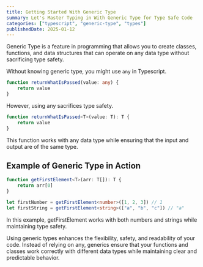```yaml
---
title: Getting Started With Generic Type
summary: Let's Master Typing in With Generic Type for Type Safe Code
categories: ["typescript", "generic-type", "types"]
publishedDate: 2025-01-12
---
```


Generic Type is a feature in programming that allows you to create classes, functions, and data structures that can operate on any data type without sacrificing type safety.

Without knowing generic type, you might use `any` in Typescript.

```typescript
function returnWhatIsPassed(value: any) {
    return value
}
```

However, using any sacrifices type safety.

```typescript
function returnWhatIsPassed<T>(value: T): T {
    return value
}
```

This function works with any data type while ensuring that the input and output are of the same type.

## Example of Generic Type in Action

```typescript
function getFirstElement<T>(arr: T[]): T {
    return arr[0]
}

let firstNumber = getFirstElement<number>([1, 2, 3]) // 1
let firstString = getFirstElement<string>(["a", "b", "c"]) // "a"
```

In this example, getFirstElement works with both numbers and strings while maintaining type safety.

Using generic types enhances the flexibility, safety, and readability of your code. Instead of relying on any, generics ensure that your functions and classes work correctly with different data types while maintaining clear and predictable behavior.